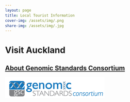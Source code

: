```yaml
---
layout: page
title: Local Tourist Information
cover-img: /assets/img/.png
share-img: /assets/img/.jpg
---
```


# Visit Auckland


## [About Genomic Standards Consortium](https://www.gensc.org/)
![GenSC logo](../assets/img/gsc_logo_sml.png)







